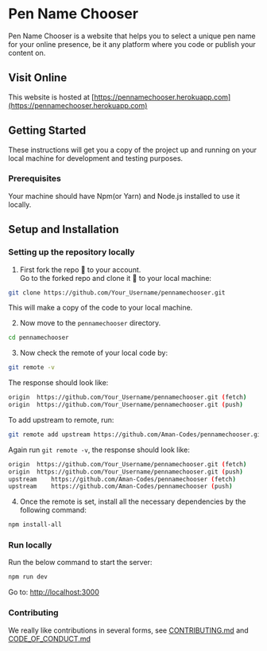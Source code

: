 # Pen Name Chooser

Pen Name Chooser is a website that helps you to select a unique pen name for your online presence, be it any platform where you code or publish your content on.

## Visit Online
This website is hosted at [https://pennamechooser.herokuapp.com](https://pennamechooser.herokuapp.com)

## Getting Started

These instructions will get you a copy of the project up and running on your local machine for development and testing purposes.

### Prerequisites

Your machine should have Npm(or Yarn) and Node.js installed to use it locally.

## Setup and Installation

### Setting up the repository locally

1. First fork the repo :fork_and_knife: to your account.  
   Go to the forked repo and clone it :busts_in_silhouette: to your local machine:

```sh
git clone https://github.com/Your_Username/pennamechooser.git
```

This will make a copy of the code to your local machine.

2. Now move to the `pennamechooser` directory.

```sh
cd pennamechooser
```

3. Now check the remote of your local code by:

```sh
git remote -v
```

The response should look like:

```sh
origin	https://github.com/Your_Username/pennamechooser.git (fetch)
origin	https://github.com/Your_Username/pennamechooser.git (push)
```

To add upstream to remote, run:

```sh
git remote add upstream https://github.com/Aman-Codes/pennamechooser.git
```

Again run `git remote -v`, the response should look like:

```sh
origin	https://github.com/Your_Username/pennamechooser.git (fetch)
origin	https://github.com/Your_Username/pennamechooser.git (push)
upstream	https://github.com/Aman-Codes/pennamechooser (fetch)
upstream	https://github.com/Aman-Codes/pennamechooser (push)
```

4. Once the remote is set, install all the necessary dependencies by the following command:

```sh
npm install-all
```

### Run locally

Run the below command to start the server:

```sh
npm run dev
```
Go to: [http://localhost:3000](http://localhost:3000)

### Contributing

We really like contributions in several forms, see [CONTRIBUTING.md](https://github.com/Aman-Codes/pennamechooser/blob/master/docs/CONTRIBUTING.md) and [CODE_OF_CONDUCT.md](https://github.com/Aman-Codes/pennamechooser/blob/master/docs/CODE_OF_CONDUCT.md)
